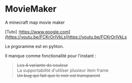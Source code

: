# MovieMaker
A minecraft map movie maker

[Tuto] :https://www.google.com](https://youtu.be/FCKrOrIVkLs)https://youtu.be/FCKrOrIVkLs

Le prgoramme est en pyhton.

Il manque comme fonctionalité pour l'instant :  
> ~~Les 4 variante de couleur~~  <br />
> La supportabilité d'utiliser plusieur item frame  <br />
> ~~Un bug qui fait que le noir est transparent~~  <br />
                                                
